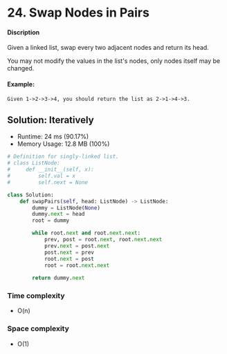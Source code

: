 # 24. Swap Nodes in Pairs 

#### Discription

Given a linked list, swap every two adjacent nodes and return its head.

You may not modify the values in the list's nodes, only nodes itself may be changed.

#### Example:

```
Given 1->2->3->4, you should return the list as 2->1->4->3.
```

## Solution: Iteratively

- Runtime: 24 ms (90.17%)
- Memory Usage: 12.8 MB (100%)

```python
# Definition for singly-linked list.
# class ListNode:
#     def __init__(self, x):
#         self.val = x
#         self.next = None

class Solution:
    def swapPairs(self, head: ListNode) -> ListNode:        
        dummy = ListNode(None)
        dummy.next = head
        root = dummy

        while root.next and root.next.next:
            prev, post = root.next, root.next.next
            prev.next = post.next
            post.next = prev
            root.next = post
            root = root.next.next
            
        return dummy.next
```

### Time complexity

- O(n)

### Space complexity

- O(1)
